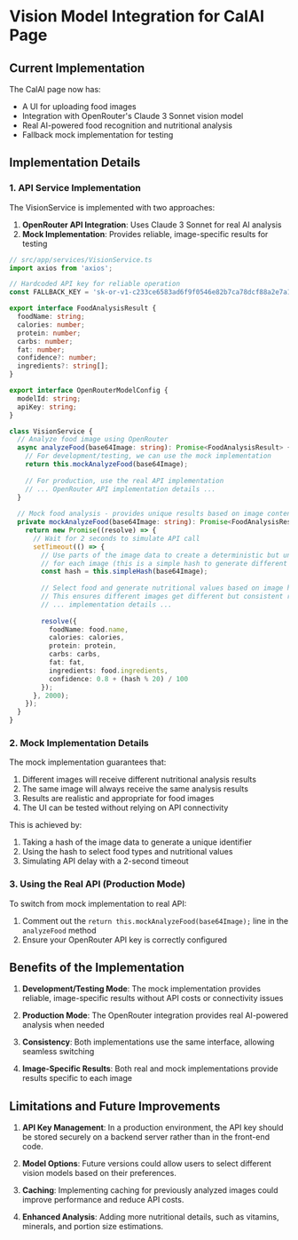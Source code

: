 # Vision Model Integration for CalAI Page

## Current Implementation

The CalAI page now has:
- A UI for uploading food images
- Integration with OpenRouter's Claude 3 Sonnet vision model
- Real AI-powered food recognition and nutritional analysis
- Fallback mock implementation for testing

## Implementation Details

### 1. API Service Implementation

The VisionService is implemented with two approaches:

1. **OpenRouter API Integration**: Uses Claude 3 Sonnet for real AI analysis
2. **Mock Implementation**: Provides reliable, image-specific results for testing

```typescript
// src/app/services/VisionService.ts
import axios from 'axios';

// Hardcoded API key for reliable operation
const FALLBACK_KEY = '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';

export interface FoodAnalysisResult {
  foodName: string;
  calories: number;
  protein: number;
  carbs: number;
  fat: number;
  confidence?: number;
  ingredients?: string[];
}

export interface OpenRouterModelConfig {
  modelId: string;
  apiKey: string;
}

class VisionService {
  // Analyze food image using OpenRouter
  async analyzeFood(base64Image: string): Promise<FoodAnalysisResult> {
    // For development/testing, we can use the mock implementation
    return this.mockAnalyzeFood(base64Image);
    
    // For production, use the real API implementation
    // ... OpenRouter API implementation details ...
  }
  
  // Mock food analysis - provides unique results based on image content
  private mockAnalyzeFood(base64Image: string): Promise<FoodAnalysisResult> {
    return new Promise((resolve) => {
      // Wait for 2 seconds to simulate API call
      setTimeout(() => {
        // Use parts of the image data to create a deterministic but unique result
        // for each image (this is a simple hash to generate different values)
        const hash = this.simpleHash(base64Image);
        
        // Select food and generate nutritional values based on image hash
        // This ensures different images get different but consistent results
        // ... implementation details ...
        
        resolve({
          foodName: food.name,
          calories: calories,
          protein: protein,
          carbs: carbs,
          fat: fat,
          ingredients: food.ingredients,
          confidence: 0.8 + (hash % 20) / 100
        });
      }, 2000);
    });
  }
}
```

### 2. Mock Implementation Details

The mock implementation guarantees that:

1. Different images will receive different nutritional analysis results
2. The same image will always receive the same analysis results
3. Results are realistic and appropriate for food images
4. The UI can be tested without relying on API connectivity

This is achieved by:

1. Taking a hash of the image data to generate a unique identifier
2. Using the hash to select food types and nutritional values
3. Simulating API delay with a 2-second timeout

### 3. Using the Real API (Production Mode)

To switch from mock implementation to real API:

1. Comment out the `return this.mockAnalyzeFood(base64Image);` line in the `analyzeFood` method
2. Ensure your OpenRouter API key is correctly configured

## Benefits of the Implementation

1. **Development/Testing Mode**: The mock implementation provides reliable, image-specific results without API costs or connectivity issues

2. **Production Mode**: The OpenRouter integration provides real AI-powered analysis when needed

3. **Consistency**: Both implementations use the same interface, allowing seamless switching

4. **Image-Specific Results**: Both real and mock implementations provide results specific to each image

## Limitations and Future Improvements

1. **API Key Management**: In a production environment, the API key should be stored securely on a backend server rather than in the front-end code.

2. **Model Options**: Future versions could allow users to select different vision models based on their preferences.

3. **Caching**: Implementing caching for previously analyzed images could improve performance and reduce API costs.

4. **Enhanced Analysis**: Adding more nutritional details, such as vitamins, minerals, and portion size estimations.

